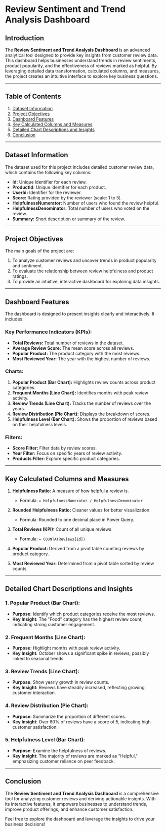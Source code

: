 # Review Sentiment and Trend Analysis Dashboard

## Introduction

The **Review Sentiment and Trend Analysis Dashboard** is an advanced analytical tool designed to provide key insights from customer review data. This dashboard helps businesses understand trends in review sentiments, product popularity, and the effectiveness of reviews marked as helpful. By leveraging detailed data transformation, calculated columns, and measures, the project creates an intuitive interface to explore key business questions.

---

## Table of Contents

1. [Dataset Information](#dataset-information)
2. [Project Objectives](#project-objectives)
3. [Dashboard Features](#dashboard-features)
4. [Key Calculated Columns and Measures](#key-calculated-columns-and-measures)
5. [Detailed Chart Descriptions and Insights](#detailed-chart-descriptions-and-insights)
6. [Conclusion](#conclusion)

---

## Dataset Information

The dataset used for this project includes detailed customer review data, which contains the following key columns:

- **Id:** Unique identifier for each review.
- **ProductId:** Unique identifier for each product.
- **UserId:** Identifier for the reviewer.
- **Score:** Rating provided by the reviewer (scale: 1 to 5).
- **HelpfulnessNumerator:** Number of users who found the review helpful.
- **HelpfulnessDenominator:** Total number of users who voted on the review.
- **Summary:** Short description or summary of the review.

---

## Project Objectives

The main goals of the project are:

1. To analyze customer reviews and uncover trends in product popularity and sentiment.
2. To evaluate the relationship between review helpfulness and product ratings.
3. To provide an intuitive, interactive dashboard for exploring data insights.

---

## Dashboard Features

The dashboard is designed to present insights clearly and interactively. It includes:

### Key Performance Indicators (KPIs):

- **Total Reviews:** Total number of reviews in the dataset.
- **Average Review Score:** The mean score across all reviews.
- **Popular Product:** The product category with the most reviews.
- **Most Reviewed Year:** The year with the highest number of reviews.

### Charts:

1. **Popular Product (Bar Chart):** Highlights review counts across product categories.
2. **Frequent Months (Line Chart):** Identifies months with peak review activity.
3. **Review Trends (Line Chart):** Tracks the number of reviews over the years.
4. **Review Distribution (Pie Chart):** Displays the breakdown of scores.
5. **Helpfulness Level (Bar Chart):** Shows the proportion of reviews based on their helpfulness levels.

### Filters:

- **Score Filter:** Filter data by review scores.
- **Year Filter:** Focus on specific years of review activity.
- **Products Filter:** Explore specific product categories.

---

## Key Calculated Columns and Measures

1. **Helpfulness Ratio:** A measure of how helpful a review is.

   - Formula: `= HelpfulnessNumerator / HelpfulnessDenominator`

2. **Rounded Helpfulness Ratio:** Cleaner values for better visualization.

   - Formula: Rounded to one decimal place in Power Query.

3. **Total Reviews (KPI):** Count of all unique reviews.

   - Formula: `= COUNTA(Reviews[Id])`

4. **Popular Product:** Derived from a pivot table counting reviews by product category.

5. **Most Reviewed Year:** Determined from a pivot table sorted by review counts.

---

## Detailed Chart Descriptions and Insights

### 1. Popular Product (Bar Chart):

- **Purpose:** Identify which product categories receive the most reviews.
- **Key Insight:** The "Food" category has the highest review count, indicating strong customer engagement.

### 2. Frequent Months (Line Chart):

- **Purpose:** Highlight months with peak review activity.
- **Key Insight:** October shows a significant spike in reviews, possibly linked to seasonal trends.

### 3. Review Trends (Line Chart):

- **Purpose:** Show yearly growth in review counts.
- **Key Insight:** Reviews have steadily increased, reflecting growing customer interaction.

### 4. Review Distribution (Pie Chart):

- **Purpose:** Summarize the proportion of different scores.
- **Key Insight:** Over 60% of reviews have a score of 5, indicating high customer satisfaction.

### 5. Helpfulness Level (Bar Chart):

- **Purpose:** Examine the helpfulness of reviews.
- **Key Insight:** The majority of reviews are marked as "Helpful," emphasizing customer reliance on peer feedback.

---

## Conclusion

The **Review Sentiment and Trend Analysis Dashboard** is a comprehensive tool for analyzing customer reviews and deriving actionable insights. With its interactive features, it empowers businesses to understand trends, improve product offerings, and enhance customer satisfaction.

Feel free to explore the dashboard and leverage the insights to drive your business decisions!

